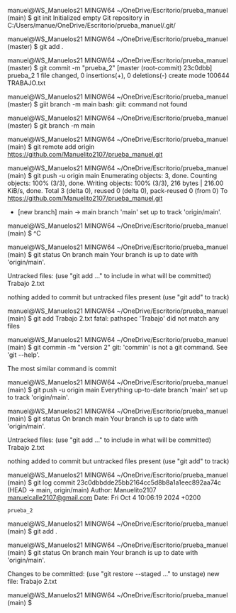 
manuel@WS_Manuelos21 MINGW64 ~/OneDrive/Escritorio/prueba_manuel (main)
$ git init
Initialized empty Git repository in C:/Users/manue/OneDrive/Escritorio/prueba_manuel/.git/

manuel@WS_Manuelos21 MINGW64 ~/OneDrive/Escritorio/prueba_manuel (master)
$ git add .

manuel@WS_Manuelos21 MINGW64 ~/OneDrive/Escritorio/prueba_manuel (master)
$ git commit -m "prueba_2"
[master (root-commit) 23c0dbb] prueba_2
 1 file changed, 0 insertions(+), 0 deletions(-)
 create mode 100644 TRABAJO.txt

manuel@WS_Manuelos21 MINGW64 ~/OneDrive/Escritorio/prueba_manuel (master)
$ giit branch -m main
bash: giit: command not found

manuel@WS_Manuelos21 MINGW64 ~/OneDrive/Escritorio/prueba_manuel (master)
$ git branch -m main

manuel@WS_Manuelos21 MINGW64 ~/OneDrive/Escritorio/prueba_manuel (main)
$ git remote add origin https://github.com/Manuelito2107/prueba_manuel.git

manuel@WS_Manuelos21 MINGW64 ~/OneDrive/Escritorio/prueba_manuel (main)
$ git push -u origin main
Enumerating objects: 3, done.
Counting objects: 100% (3/3), done.
Writing objects: 100% (3/3), 216 bytes | 216.00 KiB/s, done.
Total 3 (delta 0), reused 0 (delta 0), pack-reused 0 (from 0)
To https://github.com/Manuelito2107/prueba_manuel.git
 * [new branch]      main -> main
branch 'main' set up to track 'origin/main'.

manuel@WS_Manuelos21 MINGW64 ~/OneDrive/Escritorio/prueba_manuel (main)
$ ^C

manuel@WS_Manuelos21 MINGW64 ~/OneDrive/Escritorio/prueba_manuel (main)
$ git status
On branch main
Your branch is up to date with 'origin/main'.

Untracked files:
  (use "git add <file>..." to include in what will be committed)
        Trabajo 2.txt

nothing added to commit but untracked files present (use "git add" to track)

manuel@WS_Manuelos21 MINGW64 ~/OneDrive/Escritorio/prueba_manuel (main)
$ git add Trabajo 2.txt
fatal: pathspec 'Trabajo' did not match any files

manuel@WS_Manuelos21 MINGW64 ~/OneDrive/Escritorio/prueba_manuel (main)
$ git commin -m "version 2"
git: 'commin' is not a git command. See 'git --help'.

The most similar command is
        commit

manuel@WS_Manuelos21 MINGW64 ~/OneDrive/Escritorio/prueba_manuel (main)
$ git push -u origin main
Everything up-to-date
branch 'main' set up to track 'origin/main'.

manuel@WS_Manuelos21 MINGW64 ~/OneDrive/Escritorio/prueba_manuel (main)
$ git status
On branch main
Your branch is up to date with 'origin/main'.

Untracked files:
  (use "git add <file>..." to include in what will be committed)
        Trabajo 2.txt

nothing added to commit but untracked files present (use "git add" to track)

manuel@WS_Manuelos21 MINGW64 ~/OneDrive/Escritorio/prueba_manuel (main)
$ git log
commit 23c0dbbdde25bb2164cc5d8b8a1a1eec892aa74c (HEAD -> main, origin/main)
Author: Manuelito2107 <manuelcalle2107@gmail.com>
Date:   Fri Oct 4 10:06:19 2024 +0200

    prueba_2

manuel@WS_Manuelos21 MINGW64 ~/OneDrive/Escritorio/prueba_manuel (main)
$ git add .

manuel@WS_Manuelos21 MINGW64 ~/OneDrive/Escritorio/prueba_manuel (main)
$ git status
On branch main
Your branch is up to date with 'origin/main'.

Changes to be committed:
  (use "git restore --staged <file>..." to unstage)
        new file:   Trabajo 2.txt


manuel@WS_Manuelos21 MINGW64 ~/OneDrive/Escritorio/prueba_manuel (main)
$
